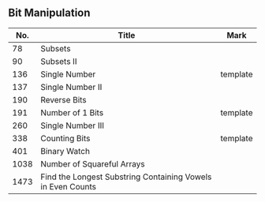 ## Bit Manipulation
| No.  | Title                                                       | Mark     |
|------|-------------------------------------------------------------|----------|
| 78   | Subsets                                                     |          |
| 90   | Subsets II                                                  |          |
| 136  | Single Number                                               | template |
| 137  | Single Number II                                            |          |
| 190  | Reverse Bits                                                |          |
| 191  | Number of 1 Bits                                            | template |
| 260  | Single Number III                                           |          |
| 338  | Counting Bits                                               | template |
| 401  | Binary Watch                                                |          |
| 1038 | Number of Squareful Arrays                                  |          |
| 1473 | Find the Longest Substring Containing Vowels in Even Counts |          |
